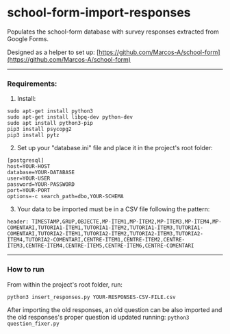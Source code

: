# school-form-import-responses
Populates the school-form database with survey responses extracted from Google Forms.

Designed as a helper to set up: [https://github.com/Marcos-A/school-form](https://github.com/Marcos-A/school-form)

---

### Requirements:
1. Install:

```
sudo apt-get install python3	
sudo apt-get install libpq-dev python-dev
sudo apt install python3-pip
pip3 install psycopg2
pip3 install pytz
```

2. Set up your "database.ini" file and place it in the project's root folder:

```
[postgresql]
host=YOUR-HOST
database=YOUR-DATABASE
user=YOUR-USER
password=YOUR-PASSWORD
port=YOUR-PORT
options=-c search_path=dbo,YOUR-SCHEMA
```

3. Your data to be imported must be in a CSV file following the pattern:

```
header: TIMESTAMP,GRUP,OBJECTE,MP-ÍTEM1,MP-ÍTEM2,MP-ÍTEM3,MP-ÍTEM4,MP-COMENTARI,TUTORIA1-ÍTEM1,TUTORIA1-ÍTEM2,TUTORIA1-ÍTEM3,TUTORIA1-COMENTARI,TUTORIA2-ÍTEM1,TUTORIA2-ÍTEM2,TUTORIA2-ÍTEM3,TUTORIA2-ÍTEM4,TUTORIA2-COMENTARI,CENTRE-ÍTEM1,CENTRE-ÍTEM2,CENTRE-ÍTEM3,CENTRE-ÍTEM4,CENTRE-ÍTEM5,CENTRE-ÍTEM6,CENTRE-COMENTARI
```


---

### How to run
From within the project's root folder, run:

`python3 insert_responses.py YOUR-RESPONSES-CSV-FILE.csv`

After importing the old responses, an old question can be also imported and the old responses's proper question id updated running:
`python3 question_fixer.py`

